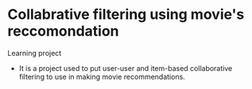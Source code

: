 # Collabrative filtering using movie's reccomondation
Learning project 
* It is a project used to put user-user and item-based collaborative filtering to use in making movie recommendations.
